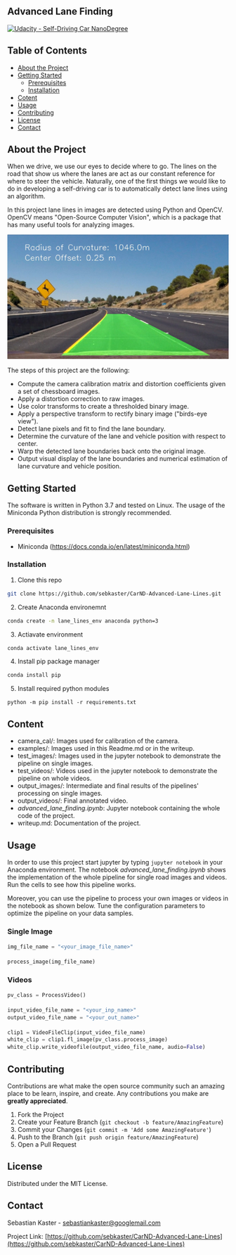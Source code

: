 ## Advanced Lane Finding
[![Udacity - Self-Driving Car NanoDegree](https://s3.amazonaws.com/udacity-sdc/github/shield-carnd.svg)](http://www.udacity.com/drive)

<!-- TABLE OF CONTENTS -->
## Table of Contents

* [About the Project](#about-the-project)
* [Getting Started](#getting-started)
  * [Prerequisites](#prerequisites)
  * [Installation](#installation)
* [Cotent](#content)
* [Usage](#usage)
* [Contributing](#contributing)
* [License](#license)
* [Contact](#contact)


[//]: # (Image References)

[image1]: ./examples/test2.jpg "Undistorted"


About the Project
---

When we drive, we use our eyes to decide where to go. The lines on the road that show us where the lanes are act as our constant reference for where to steer the vehicle. Naturally, one of the first things we would like to do in developing a self-driving car is to automatically detect lane lines using an algorithm.

In this project lane lines in images are detected using Python and OpenCV. OpenCV means "Open-Source Computer Vision", which is a package that has many useful tools for analyzing images.

![alt text][image1]

The steps of this project are the following:

* Compute the camera calibration matrix and distortion coefficients given a set of chessboard images.
* Apply a distortion correction to raw images.
* Use color transforms to create a thresholded binary image.
* Apply a perspective transform to rectify binary image ("birds-eye view").
* Detect lane pixels and fit to find the lane boundary.
* Determine the curvature of the lane and vehicle position with respect to center.
* Warp the detected lane boundaries back onto the original image.
* Output visual display of the lane boundaries and numerical estimation of lane curvature and vehicle position.

<!-- GETTING STARTED -->
## Getting Started

The software is written in Python 3.7 and tested on Linux. The usage of the Miniconda Python distribution is strongly recommended.

### Prerequisites

* Miniconda (https://docs.conda.io/en/latest/miniconda.html)

### Installation

1. Clone this repo
```sh
git clone https://github.com/sebkaster/CarND-Advanced-Lane-Lines.git
```

2. Create Anaconda environemnt
```sh
conda create -n lane_lines_env anaconda python=3
```

3. Actiavate environment
```sh
conda activate lane_lines_env
```

4. Install pip package manager
```sh
conda install pip
```

5. Install required python modules
```
python -m pip install -r requirements.txt
```

<!-- CONTENT -->
## Content

* camera_cal/: Images used for calibration of the camera.
* examples/: Images used in this Readme.md or in the writeup.
* test_images/: Images used in the jupyter notebook to demonstrate the pipeline on single images.
* test_videos/: Videos used in the jupyter notebook to demonstrate the pipeline on whole videos.
* output_images/: Intermediate and final results of the pipelines' processing on single images.
* output_videos/: Final annotated video.
* _advanced_lane_finding.ipynb_: Jupyter notebook containing the whole code of the project.
* writeup.md: Documentation of the project. 

<!-- USAGE EXAMPLES -->
## Usage

In order to use this project start jupyter by typing `jupyter notebook` in your Anaconda environment. The notebook _advanced_lane_finding.ipynb_ shows the implementation of the whole pipeline for single road images and videos. Run the cells to see how this pipeline works.

Moreover, you can use the pipeline to process your own images or videos in the notebook as shown below. Tune the configuration parameters to optimize the pipeline on your data samples.

### Single Image

```python
img_file_name = "<your_image_file_name>"

process_image(img_file_name)
```

### Videos
```python
pv_class = ProcessVideo()

input_video_file_name = "<your_inp_name>"
output_video_file_name = "<your_out_name>"

clip1 = VideoFileClip(input_video_file_name)
white_clip = clip1.fl_image(pv_class.process_image)
white_clip.write_videofile(output_video_file_name, audio=False)
```

<!-- CONTRIBUTING -->
## Contributing

Contributions are what make the open source community such an amazing place to be learn, inspire, and create. Any contributions you make are **greatly appreciated**.

1. Fork the Project
2. Create your Feature Branch (`git checkout -b feature/AmazingFeature`)
3. Commit your Changes (`git commit -m 'Add some AmazingFeature'`)
4. Push to the Branch (`git push origin feature/AmazingFeature`)
5. Open a Pull Request

<!-- LICENSE -->
## License

Distributed under the MIT License.

<!-- CONTACT -->
## Contact

Sebastian Kaster - sebastiankaster@googlemail.com

Project Link: [https://github.com/sebkaster/CarND-Advanced-Lane-Lines](https://github.com/sebkaster/CarND-Advanced-Lane-Lines)


